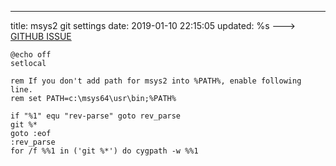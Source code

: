---
title: msys2 git settings
date: 2019-01-10 22:15:05
updated: %s
---<!--markdown-->> [GITHUB ISSUE](https://github.com/Microsoft/vscode/issues/4651)

```batch
@echo off
setlocal

rem If you don't add path for msys2 into %PATH%, enable following line.
rem set PATH=c:\msys64\usr\bin;%PATH%

if "%1" equ "rev-parse" goto rev_parse
git %*
goto :eof
:rev_parse
for /f %%1 in ('git %*') do cygpath -w %%1
```